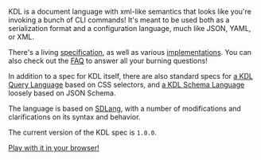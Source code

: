 <section class="kdl-section" id="description">

KDL is a document language with xml-like semantics that looks like you're
invoking a bunch of CLI commands! It's meant to be used both as a
serialization format and a configuration language, much like JSON, YAML, or
XML.

There's a living [specification](https://github.com/kdl-org/kdl/blob/main/SPEC.md), as well as various
[implementations](#implementations). You can also check out the [FAQ](#faq) to
answer all your burning questions!

In addition to a spec for KDL itself, there are also standard specs for [a KDL
Query Language](https://github.com/kdl-org/kdl/blob/main/QUERY-SPEC.md) based
on CSS selectors, and [a KDL Schema
Language](https://github.com/kdl-org/kdl/blob/main/SCHEMA-SPEC.md) loosely
based on JSON Schema.

The language is based on [SDLang](https://sdlang.org), with a number of
modifications and clarifications on its syntax and behavior.

The current version of the KDL spec is `1.0.0`.

[Play with it in your browser!](https://kdl-play.danini.dev/)

</section>
